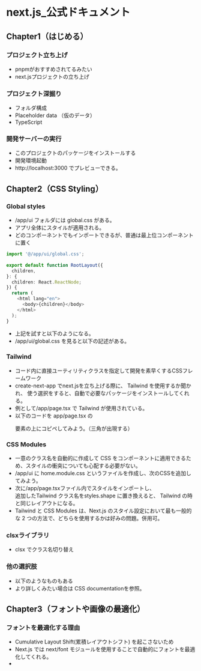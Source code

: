 # next.js_公式ドキュメント

## Chapter1（はじめる）

### プロジェクト立ち上げ

* pnpmがおすすめされてるみたい
* next.jsプロジェクトの立ち上げ


### プロジェクト深掘り

* フォルダ構成
* Placeholder data （仮のデータ）
* TypeScript 
### 開発サーバーの実行

* このプロジェクトのパッケージをインストールする
* 開発環境起動
* http://localhost:3000 でプレビューできる。


## Chapter2（CSS Styling）

### Global styles

* /app/ui フォルダには global.css がある。
* アプリ全体にスタイルが適用される。
* どのコンポーネントでもインポートできるが、普通は最上位コンポーネントに置く
```typescript
import '@/app/ui/global.css';
 
export default function RootLayout({
  children,
}: {
  children: React.ReactNode;
}) {
  return (
    <html lang="en">
      <body>{children}</body>
    </html>
  );
}
```

* 上記を試すと以下のようになる。
* /app/ui/global.css を見ると以下の記述がある。
### Tailwind

* コード内に直接ユーティリティクラスを指定して開発を素早くするCSSフレームワーク
* create-next-app でnext.jsを立ち上げる際に、 Tailwind を使用するか聞かれ、
使う選択をすると、自動で必要なパッケージをインストールしてくれる。
*  例として/app/page.tsx で Tailwind が使用されている。
* 以下のコードを app/page.tsx の <p> 要素の上にコピペしてみよう。（三角が出現する）
### CSS Modules 

* 一意のクラス名を自動的に作成して CSS をコンポーネントに適用できるため、スタイルの衝突についても心配する必要がない。
* /app/ui に home.module.css というファイルを作成し、次のCSSを追加してみよう。
* 次に/app/page.tsxファイル内でスタイルをインポートし、<div>追加したTailwind クラス名をstyles.shape に置き換えると、 Tailwind の時と同じレイアウトになる。
* Tailwind と CSS Modules は、Next.js のスタイル設定において最も一般的な 2 つの方法で、どちらを使用するかは好みの問題。併用可。
### clsxライブラリ

* clsx でクラス名切り替え
### 他の選択肢

* 以下のようなものもある
* より詳しくみたい場合は CSS documentationを参照。
## Chapter3（フォントや画像の最適化）

### フォントを最適化する理由

* Cumulative Layout Shift(累積レイアウトシフト) を起こさないため
* Next.js では next/font モジュールを使用することで自動的にフォントを最適化してくれる。
* 


